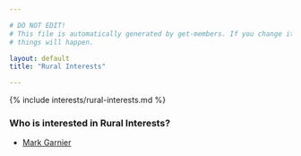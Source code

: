 ```yaml
---

# DO NOT EDIT!
# This file is automatically generated by get-members. If you change it, bad
# things will happen.

layout: default
title: "Rural Interests"

---
```


{% include interests/rural-interests.md %}

### Who is interested in Rural Interests?


* [Mark Garnier](../members/mark-garnier.html)
